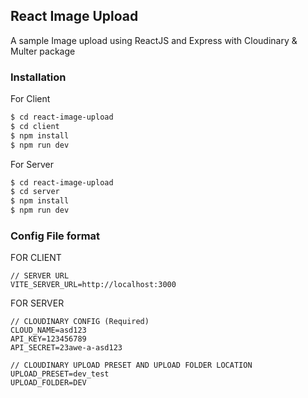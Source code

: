 ## React Image Upload

A sample Image upload using ReactJS and Express with Cloudinary & Multer package

### Installation

For Client
```bash
$ cd react-image-upload
$ cd client
$ npm install
$ npm run dev
```

For Server
```bash
$ cd react-image-upload
$ cd server
$ npm install
$ npm run dev
```

### Config File format

FOR CLIENT
```
// SERVER URL 
VITE_SERVER_URL=http://localhost:3000
```

FOR SERVER
```
// CLOUDINARY CONFIG (Required)
CLOUD_NAME=asd123
API_KEY=123456789
API_SECRET=23awe-a-asd123

// CLOUDINARY UPLOAD PRESET AND UPLOAD FOLDER LOCATION
UPLOAD_PRESET=dev_test
UPLOAD_FOLDER=DEV
```